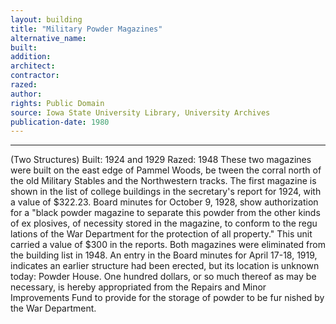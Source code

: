 ```yaml
---
layout: building
title: "Military Powder Magazines"
alternative_name: 
built: 
addition:
architect: 
contractor: 
razed: 
author:
rights: Public Domain
source: Iowa State University Library, University Archives
publication-date: 1980 
---
```

---

(Two Structures) 
Built: 1924 and 1929 Razed: 1948 
These two magazines were built on the east edge of Pammel Woods, be tween the corral north of the old Military Stables and the Northwestern tracks. 
The first magazine is shown in the list of college buildings in the secretary's report for 1924, with a value of $322.23. 
Board minutes for October 9, 1928, show authorization for a "black powder magazine to separate this powder from the other kinds of ex plosives, of necessity stored in the magazine, to conform to the regu lations of the War Department for the protection of all property." This unit carried a value of $300 in the reports. 
Both magazines were eliminated from the building list in 1948. 
An entry in the Board minutes for April 17-18, 1919, indicates an earlier structure had been erected, but its location is unknown today: 
Powder House. One hundred dollars, or so much thereof as may be necessary, is hereby appropriated from the Repairs and Minor Improvements Fund to provide for the storage of powder to be fur nished by the War Department.